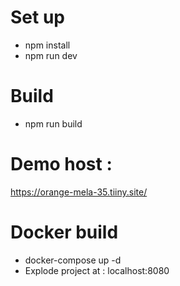 # Set up
- npm install
- npm run dev 

# Build
- npm run build

# Demo host : 
https://orange-mela-35.tiiny.site/ 

# Docker build
- docker-compose up -d
- Explode project at : localhost:8080